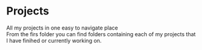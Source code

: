 # Projects
All my projects in one easy to navigate place  
From the firs folder you can find folders containing each of my projects that I have finihed or currently working on. 
